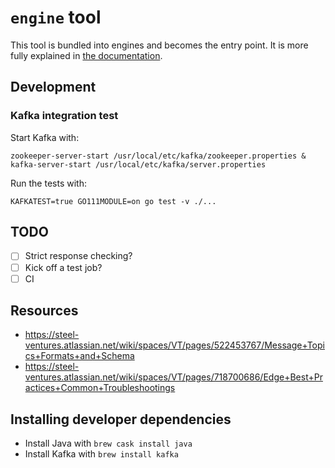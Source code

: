 # `engine` tool

This tool is bundled into engines and becomes the entry point. It is more fully explained in [the documentation](https://machinebox.io/veritone/engine-toolkit#the-engine-executable).

## Development

### Kafka integration test

Start Kafka with:

```
zookeeper-server-start /usr/local/etc/kafka/zookeeper.properties & kafka-server-start /usr/local/etc/kafka/server.properties
```

Run the tests with:

```
KAFKATEST=true GO111MODULE=on go test -v ./...
```

## TODO

- [ ] Strict response checking?
- [ ] Kick off a test job?
- [ ] CI 

## Resources

* https://steel-ventures.atlassian.net/wiki/spaces/VT/pages/522453767/Message+Topics+Formats+and+Schema
* https://steel-ventures.atlassian.net/wiki/spaces/VT/pages/718700686/Edge+Best+Practices+Common+Troubleshootings

## Installing developer dependencies

* Install Java with `brew cask install java`
* Install Kafka with `brew install kafka`

